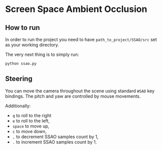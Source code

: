 # Screen Space Ambient Occlusion

## How to run

In order to run the project you need to have `path_to_project/SSAO/src` set as your working directory.

The very next thing is to simply run:

```shell
python ssao.py   
```


## Steering

You can move the camera throughout the scene using standard `WSAD` key bindings.
The pitch and yaw are controlled by mouse movements.

Additionally:

- `q` to roll to the right
- `e` to roll to the left,
- `space` to move up,
- `c` to move down,
- `,` to decrement SSAO samples count by 1,
- `.` to increment SSAO samples count by 1.
